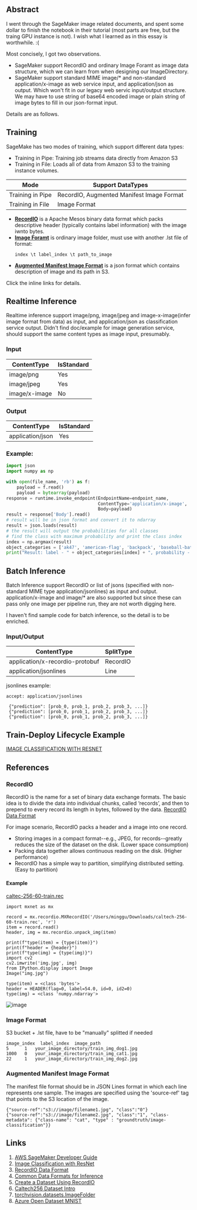 ## Abstract

I went through the SageMaker image related documents, and spent some dollar to finish the notebook in their tutorial (most parts are free, but the traing GPU instance is not). I wish what I learned as in this essay is worthwhile. :(

Most concisely, I got two observations.

- SageMaker support RecordIO and ordinary Image Foramt as image data structure, which we can learn from when designing our ImageDirectory.
- SageMaker support standard MIME image/* and non-standard application/x-image as web service input, and application/json as output. Which won't fit in our legacy web servic input/output structure. We may have to use string of base64 encoded image or plain string of image bytes to fill in our json-format input.

Details are as follows.

## Training

SageMake has two modes of training, which support different data types:
- Training in Pipe: Training job streams data directly from Amazon S3
- Training in File: Loads all of data from Amazon S3 to the training instance volumes.

Mode | Support DataTypes
---|---
Training in Pipe | RecordIO, Augmented Manifest Image Format
Training in File | Image Format

- [**RecordIO**](#recordio) is a Apache Mesos binary data format which packs descriptive header (typically contains label information) with the image iwnto bytes.
- [**Image Foramt**](#image-format) is ordinary image folder, must use with another .lst file of format: 
  ~~~
  index \t label_index \t path_to_image
  ~~~
- [**Augmented Manifest Image Format**](#augmented-manifest-image-format) is a json format which contains description of image and its path in S3.

Click the inline links for details.

## Realtime Inference

Realtime inference support image/png, image/jpeg and image-x-image(infer image format from data) as input, and application/json as classification service output. Didn't find doc/example for image generation service, should support the same content types as image input, presumably.

### Input

| ContentType | IsStandard |
| --- | --- |
| image/png | Yes |
| image/jpeg | Yes |
| image/x-image | No |


### Output

| ContentType | IsStandard |
| --- | --- |
| application/json | Yes |

### Example: 

~~~python
import json
import numpy as np

with open(file_name, 'rb') as f:
    payload = f.read()
    payload = bytearray(payload)
response = runtime.invoke_endpoint(EndpointName=endpoint_name, 
                                   ContentType='application/x-image', 
                                   Body=payload)
result = response['Body'].read()
# result will be in json format and convert it to ndarray
result = json.loads(result)
# the result will output the probabilities for all classes
# find the class with maximum probability and print the class index
index = np.argmax(result)
object_categories = ['ak47', 'american-flag', 'backpack', 'baseball-bat', 'baseball-glove', 'basketball-hoop', 'bat', 'bathtub', 'bear', 'beer-mug', 'billiards', 'binoculars', 'birdbath', 'blimp', 'bonsai-101', 'boom-box', 'bowling-ball', 'bowling-pin', 'boxing-glove', 'brain-101', 'breadmaker', 'buddha-101', 'bulldozer', 'butterfly', 'cactus', 'cake', 'calculator', 'camel', 'cannon', 'canoe', 'car-tire', 'cartman', 'cd', 'centipede', 'cereal-box', 'chandelier-101', 'chess-board', 'chimp', 'chopsticks', 'cockroach', 'coffee-mug', 'coffin', 'coin', 'comet', 'computer-keyboard', 'computer-monitor', 'computer-mouse', 'conch', 'cormorant', 'covered-wagon', 'cowboy-hat', 'crab-101', 'desk-globe', 'diamond-ring', 'dice', 'dog', 'dolphin-101', 'doorknob', 'drinking-straw', 'duck', 'dumb-bell', 'eiffel-tower', 'electric-guitar-101', 'elephant-101', 'elk', 'ewer-101', 'eyeglasses', 'fern', 'fighter-jet', 'fire-extinguisher', 'fire-hydrant', 'fire-truck', 'fireworks', 'flashlight', 'floppy-disk', 'football-helmet', 'french-horn', 'fried-egg', 'frisbee', 'frog', 'frying-pan', 'galaxy', 'gas-pump', 'giraffe', 'goat', 'golden-gate-bridge', 'goldfish', 'golf-ball', 'goose', 'gorilla', 'grand-piano-101', 'grapes', 'grasshopper', 'guitar-pick', 'hamburger', 'hammock', 'harmonica', 'harp', 'harpsichord', 'hawksbill-101', 'head-phones', 'helicopter-101', 'hibiscus', 'homer-simpson', 'horse', 'horseshoe-crab', 'hot-air-balloon', 'hot-dog', 'hot-tub', 'hourglass', 'house-fly', 'human-skeleton', 'hummingbird', 'ibis-101', 'ice-cream-cone', 'iguana', 'ipod', 'iris', 'jesus-christ', 'joy-stick', 'kangaroo-101', 'kayak', 'ketch-101', 'killer-whale', 'knife', 'ladder', 'laptop-101', 'lathe', 'leopards-101', 'license-plate', 'lightbulb', 'light-house', 'lightning', 'llama-101', 'mailbox', 'mandolin', 'mars', 'mattress', 'megaphone', 'menorah-101', 'microscope', 'microwave', 'minaret', 'minotaur', 'motorbikes-101', 'mountain-bike', 'mushroom', 'mussels', 'necktie', 'octopus', 'ostrich', 'owl', 'palm-pilot', 'palm-tree', 'paperclip', 'paper-shredder', 'pci-card', 'penguin', 'people', 'pez-dispenser', 'photocopier', 'picnic-table', 'playing-card', 'porcupine', 'pram', 'praying-mantis', 'pyramid', 'raccoon', 'radio-telescope', 'rainbow', 'refrigerator', 'revolver-101', 'rifle', 'rotary-phone', 'roulette-wheel', 'saddle', 'saturn', 'school-bus', 'scorpion-101', 'screwdriver', 'segway', 'self-propelled-lawn-mower', 'sextant', 'sheet-music', 'skateboard', 'skunk', 'skyscraper', 'smokestack', 'snail', 'snake', 'sneaker', 'snowmobile', 'soccer-ball', 'socks', 'soda-can', 'spaghetti', 'speed-boat', 'spider', 'spoon', 'stained-glass', 'starfish-101', 'steering-wheel', 'stirrups', 'sunflower-101', 'superman', 'sushi', 'swan', 'swiss-army-knife', 'sword', 'syringe', 'tambourine', 'teapot', 'teddy-bear', 'teepee', 'telephone-box', 'tennis-ball', 'tennis-court', 'tennis-racket', 'theodolite', 'toaster', 'tomato', 'tombstone', 'top-hat', 'touring-bike', 'tower-pisa', 'traffic-light', 'treadmill', 'triceratops', 'tricycle', 'trilobite-101', 'tripod', 't-shirt', 'tuning-fork', 'tweezer', 'umbrella-101', 'unicorn', 'vcr', 'video-projector', 'washing-machine', 'watch-101', 'waterfall', 'watermelon', 'welding-mask', 'wheelbarrow', 'windmill', 'wine-bottle', 'xylophone', 'yarmulke', 'yo-yo', 'zebra', 'airplanes-101', 'car-side-101', 'faces-easy-101', 'greyhound', 'tennis-shoes', 'toad', 'clutter']
print("Result: label - " + object_categories[index] + ", probability - " + str(result[index]))
~~~

## Batch Inference

Batch Inference support RecordIO or list of jsons (specified with non-standard MIME type application/jsonlines) as input and output. application/x-image	and image/* are also supported but since these can pass only one image per pipeline run, they are not worth digging here.

I haven't find sample code for batch inference, so the detail is to be enriched.

### Input/Output

| ContentType | SplitType |
| --- | --- |
| application/x-recordio-protobuf | RecordIO |
| application/jsonlines | Line |

jsonlines example:
~~~
accept: application/jsonlines
 
 {"prediction": [prob_0, prob_1, prob_2, prob_3, ...]}
 {"prediction": [prob_0, prob_1, prob_2, prob_3, ...]}
 {"prediction": [prob_0, prob_1, prob_2, prob_3, ...]}
~~~

## Train-Deploy Lifecycle Example

[IMAGE CLASSIFICATION WITH RESNET](https://sagemaker-workshop.com/builtin/resnet.html)

## References

### RecordIO
RecordIO is the name for a set of binary data exchange formats. The basic idea is to divide the data into individual chunks, called ‘records’, and then to prepend to every record its length in bytes, followed by the data.
[RecordIO Data Format](http://mesos.apache.org/documentation/latest/recordio/)

For image scenario, RecordIO packs a header and a image into one record.
- Storing images in a compact format--e.g., JPEG, for records--greatly reduces the size of the dataset on the disk. (Lower space consumption)
- Packing data together allows continuous reading on the disk. (Higher performance)
- RecordIO has a simple way to partition, simplifying distributed setting. (Easy to partition)

#### Example
[caltec-256-60-train.rec](s3://xiaoming-debugging/train/caltech-256-60-train.rec)
~~~
import mxnet as mx

record = mx.recordio.MXRecordIO('/Users/minggu/Downloads/caltech-256-60-train.rec', 'r')
item = record.read()
header, img = mx.recordio.unpack_img(item)

print(f"type(item) = {type(item)}")
print(f"header = {header}")
print(f"type(img) = {type(img)}")
import cv2
cv2.imwrite('img.jpg', img)
from IPython.display import Image
Image("img.jpg")
~~~
~~~
type(item) = <class 'bytes'>
header = HEADER(flag=0, label=54.0, id=0, id2=0)
type(img) = <class 'numpy.ndarray'>
~~~
![image](https://timgsa.baidu.com/timg?image&quality=80&size=b9999_10000&sec=1573921909032&di=d21767efbf321e35926af0c6201f5ecc&imgtype=0&src=http%3A%2F%2Fimg.wdjimg.com%2Fmms%2Ficon%2Fv1%2F1%2F64%2Fe81653d8ba944ae6cfe49ad429a20641_256_256.png)

### Image Format
S3 bucket + .lst file, have to be "manually" splitted if needed
~~~
image_index  label_index  image_path
5      1   your_image_directory/train_img_dog1.jpg
1000   0   your_image_directory/train_img_cat1.jpg
22     1   your_image_directory/train_img_dog2.jpg
~~~

### Augmented Manifest Image Format
The manifest file format should be in JSON Lines format in which each line represents one sample. The images are specified using the 'source-ref' tag that points to the S3 location of the image.
~~~
{"source-ref":"s3://image/filename1.jpg", "class":"0"} 
{"source-ref":"s3://image/filename2.jpg", "class":"1", "class-metadata": {"class-name": "cat", "type" : "groundtruth/image-classification"}}
~~~

## Links
1. [AWS SageMaker Developer Guide](https://docs.aws.amazon.com/sagemaker/latest/dg/image-classification.html)
2. [Image Classification with ResNet](https://sagemaker-workshop.com/builtin/resnet.html)
3. [RecordIO Data Format](http://mesos.apache.org/documentation/latest/recordio/)
4. [Common Data Formats for Inference](https://docs.aws.amazon.com/sagemaker/latest/dg/cdf-inference.html)
5. [Create a Dataset Using RecordIO](https://mxnet.apache.org/api/faq/recordio)
6. [Caltech256 Dataset Intro](http://www.vision.caltech.edu/Image_Datasets/Caltech256/intro/)
7. [torchvision.datasets.ImageFolder](https://pytorch.org/docs/stable/torchvision/datasets.html#imagefolder)
8. [Azure Open Dataset MNIST](https://azure.microsoft.com/en-us/services/open-datasets/catalog/mnist/)